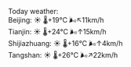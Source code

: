 Today weather:  
Beijing: ☀️   🌡️+19°C 🌬️↖11km/h  
Tianjin: ☀️   🌡️+24°C 🌬️↑15km/h  
Shijiazhuang: ☀️   🌡️+16°C 🌬️↑4km/h  
Tangshan: ☀️   🌡️+26°C 🌬️↗22km/h  
